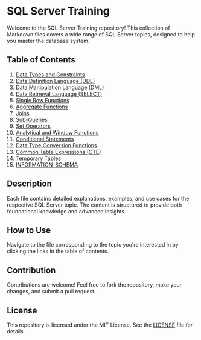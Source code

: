 # SQL Server Training

Welcome to the SQL Server Training repository! This collection of Markdown files covers a wide range of SQL Server topics, designed to help you master the database system.

## Table of Contents

1. [Data Types and Constraints](./01.data-types-and-constraints.md)
2. [Data Definition Language (DDL)](./02.DDL.md)
3. [Data Manipulation Language (DML)](./03.DML.md)
4. [Data Retrieval Language (SELECT)](./04.DRL(Select).md)
5. [Single Row Functions](./05.single-row-functions.md)
6. [Aggregate Functions](./06.aggregate-functions.md)
7. [Joins](./07.joins.md)
8. [Sub-Queries](./08.sub-queries.md)
9. [Set Operators](./09.set-operators.md)
10. [Analytical and Window Functions](./10.analytical-and-window-functions.md)
11. [Conditional Statements](./11.conditional-statements.md)
12. [Data Type Conversion Functions](./12.data-type-conversion-functions.md)
13. [Common Table Expressions (CTE)](./13.CTE.md)
14. [Temporary Tables](./14.temporary-tables.md)
15. [INFORMATION_SCHEMA](./15.information-schema.md)

## Description

Each file contains detailed explanations, examples, and use cases for the respective SQL Server topic. The content is structured to provide both foundational knowledge and advanced insights.

## How to Use

Navigate to the file corresponding to the topic you're interested in by clicking the links in the table of contents.

## Contribution

Contributions are welcome! Feel free to fork the repository, make your changes, and submit a pull request.

## License

This repository is licensed under the MIT License. See the [LICENSE](./LICENSE) file for details.
